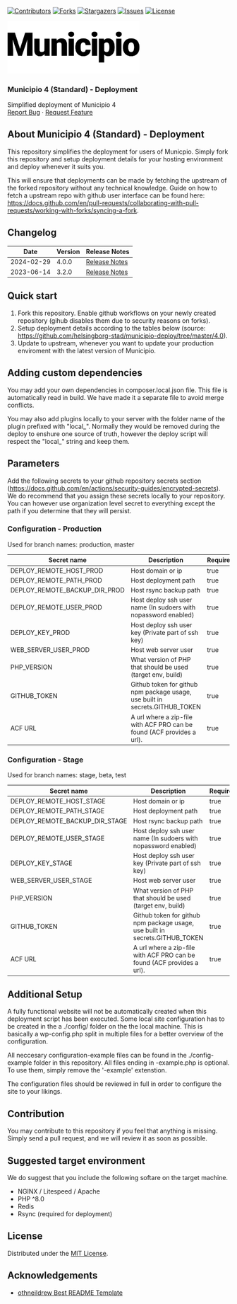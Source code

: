 <!-- SHIELDS -->
[![Contributors][contributors-shield]][contributors-url]
[![Forks][forks-shield]][forks-url]
[![Stargazers][stars-shield]][stars-url]
[![Issues][issues-shield]][issues-url]
[![License][license-shield]][license-url]

<p>
  <a href="https://github.com/municipio-se/municipio-deployment">
    <img src="images/municipio.svg" alt="Logo" width="300">
  </a>
</p>
<h3>Municipio 4 (Standard) - Deployment</h3>
<p>
  Simplified deployment of Municipio 4
  <br />
  <a href="https://github.com/municipio-se/municipio-deployment/issues">Report Bug</a>
  ·
  <a href="https://github.com/municipio-se/municipio-deployment/issues">Request Feature</a>
</p>

## About Municipio 4 (Standard) - Deployment
This repository simplifies the deployment for users of Municpio. Simply fork this repository and setup deployment details for your hosting environment and deploy whenever it suits you. 

This will ensure that deployments can be made by fetching the upstream of the forked repository without any technical knowledge. Guide on how to fetch a upstream repo with github user interface can be found here: https://docs.github.com/en/pull-requests/collaborating-with-pull-requests/working-with-forks/syncing-a-fork.

## Changelog
| Date       | Version | Release Notes                                                |
|------------|---------|-------------------------------------------------------------|
| 2024-02-29 | 4.0.0   | [Release Notes](https://github.com/example/repository/releases/tag/4.0.0) |
| 2023-06-14 | 3.2.0   | [Release Notes](https://github.com/example/repository/releases/tag/3.2.0) |

## Quick start
1. Fork this repository. Enable github workflows on your newly created repository (gihub disables them due to security reasons on forks).
2. Setup deployment details according to the tables below (source:  https://github.com/helsingborg-stad/municipio-deploy/tree/master/4.0).
3. Update to upstream, whenever you want to update your production enviroment with the latest version of Municipio.

## Adding custom dependencies
You may add your own dependencies in composer.local.json file. This file is automatically read in build. We have made it a separate file to avoid merge conflicts.

You may also add plugins locally to your server with the folder name of the plugin prefixed with "local_". Normally they would be removed during the deploy to enshure one source of truth, however the deploy script will respect the "local_" string and keep them. 

## Parameters
Add the following secrets to your github repository secrets section (https://docs.github.com/en/actions/security-guides/encrypted-secrets). We do recommend that you assign these secrets locally to your repository. You can however use organization level secret to everything except the path if you determine that they will persist. 

### Configuration - Production
Used for branch names: production, master

| Secret name                     | Description                                                                  | Required |
|---------------------------------|------------------------------------------------------------------------------|----------|
| DEPLOY_REMOTE_HOST_PROD         | Host domain or ip                                                            | true     |
| DEPLOY_REMOTE_PATH_PROD         | Host deployment path                                                         | true     |
| DEPLOY_REMOTE_BACKUP_DIR_PROD   | Host rsync backup path                                                       | true     |
| DEPLOY_REMOTE_USER_PROD         | Host deploy ssh user name (In sudoers with nopassword enabled)               | true     |
| DEPLOY_KEY_PROD                 | Host deploy ssh user key (Private part of ssh key)                           | true     |
| WEB_SERVER_USER_PROD            | Host web server user                                                         | true     |
| PHP_VERSION                     | What version of PHP that should be used (target env, build)                  | true     |
| GITHUB_TOKEN                    | Github token for github npm package usage, use built in secrets.GITHUB_TOKEN | true     |
| ACF URL                         | A url where a zip-file with ACF PRO can be found (ACF provides a url).       | true     |

### Configuration - Stage
Used for branch names: stage, beta, test

| Secret name                     | Description                                                                  | Required |
|---------------------------------|------------------------------------------------------------------------------|----------|
| DEPLOY_REMOTE_HOST_STAGE        | Host domain or ip                                                            | true     |
| DEPLOY_REMOTE_PATH_STAGE        | Host deployment path                                                         | true     |
| DEPLOY_REMOTE_BACKUP_DIR_STAGE  | Host rsync backup path                                                       | true     |
| DEPLOY_REMOTE_USER_STAGE        | Host deploy ssh user name (In sudoers with nopassword enabled)               | true     |
| DEPLOY_KEY_STAGE                | Host deploy ssh user key (Private part of ssh key)                           | true     |
| WEB_SERVER_USER_STAGE           | Host web server user                                                         | true     |
| PHP_VERSION                     | What version of PHP that should be used (target env, build)                  | true     |
| GITHUB_TOKEN                    | Github token for github npm package usage, use built in secrets.GITHUB_TOKEN | true     |
| ACF URL                         | A url where a zip-file with ACF PRO can be found (ACF provides a url).       | true     |

## Additional Setup
A fully functional website will not be automatically created when this deployment script has been executed. Some local site configuration has to be created in the a ./config/ folder on the the local machine. This is basically a wp-config.php split in multiple files for a better overview of the configuration.

All neccesary configuration-example files can be found in the ./config-example folder in this repository. All files ending in -example.php is optional. To use them, simply remove the '-example' extenstion.

The configuration files should be reviewed in full in order to configure the site to your likings. 

## Contribution
You may contribute to this repository if you feel that anything is missing. Simply send a pull request, and we will review it as soon as possible. 

## Suggested target environment
We do suggest that you include the following softare on the target machine.

- NGINX / Litespeed / Apache
- PHP ^8.0
- Redis
- Rsync (required for deployment)

## License
Distributed under the [MIT License][license-url].

## Acknowledgements
- [othneildrew Best README Template](https://github.com/othneildrew/Best-README-Template)


<!-- MARKDOWN LINKS & IMAGES -->
<!-- https://www.markdownguide.org/basic-syntax/#reference-style-links -->
[contributors-shield]: https://img.shields.io/github/contributors/municipio-se/municipio-deployment.svg?style=flat-square
[contributors-url]: https://github.com/municipio-se/municipio-deployment/graphs/contributors
[forks-shield]: https://img.shields.io/github/forks/municipio-se/municipio-deployment.svg?style=flat-square
[forks-url]: https://github.com/municipio-se/municipio-deployment/network/members
[stars-shield]: https://img.shields.io/github/stars/municipio-se/municipio-deployment.svg?style=flat-square
[stars-url]: https://github.com/municipio-se/municipio-deployment/stargazers
[issues-shield]: https://img.shields.io/github/issues/municipio-se/municipio-deployment.svg?style=flat-square
[issues-url]: https://github.com/municipio-se/municipio-deployment/issues
[license-shield]: https://img.shields.io/github/license/municipio-se/municipio-deployment.svg?style=flat-square
[license-url]: https://raw.githubusercontent.com/municipio-se/municipio-deployment/master/LICENSE

